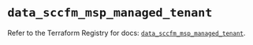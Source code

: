 # `data_sccfm_msp_managed_tenant`

Refer to the Terraform Registry for docs: [`data_sccfm_msp_managed_tenant`](https://registry.terraform.io/providers/ciscodevnet/sccfm/0.2.5/docs/data-sources/msp_managed_tenant).
